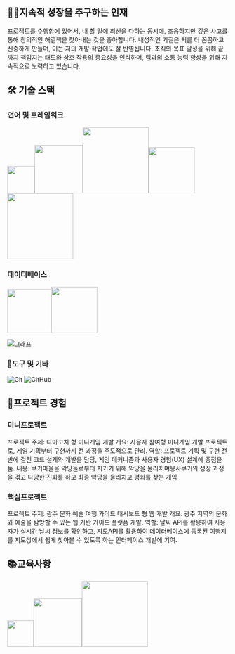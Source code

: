 ## 👨‍💻지속적 성장을 추구하는 인재
프로젝트를 수행함에 있어서, 내 할 일에 최선을 다하는 동시에, 조용하지만 깊은 사고를 통해 창의적인 해결책을 찾아내는 것을 좋아합니다. 
내성적인 기질은 저를 더 꼼꼼하고 신중하게 만들며, 이는 저의 개발 작업에도 잘 반영됩니다. 조직의 목표 달성을 위해 끝까지 책임지는 태도와 상호 작용의 중요성을 인식하며, 
팀과의 소통 능력 향상을 위해 지속적으로 노력하고 있습니다.

## 🛠 기술 스택


### 언어 및 프레임워크

<img src="https://img.shields.io/badge/-Java-%23ED8B00?style=flat-square&logo=java&logoColor=white" width="62"><img src="https://img.shields.io/badge/-Spring-%236DB33F?style=flat-square&logo=spring&logoColor=white" width="110"><img src="https://img.shields.io/badge/-JavaScript-%23F7DF1E?style=flat-square&logo=javascript&logoColor=black" width="150"><img src="https://img.shields.io/badge/-React-%2361DAFB?style=flat-square&logo=react&logoColor=white" width="105"><img src="https://img.shields.io/badge/-TypeScript-%233178C6?style=flat-square&logo=typescript&logoColor=white" width="150">



### 데이터베이스

<img src="https://img.shields.io/badge/-Oracle-%23F80000?style=flat-square&logo=oracle&logoColor=white" width="100"><img src="https://img.shields.io/badge/-MySQL-%234479A1?style=flat-square&logo=mysql&logoColor=white" width="105">


![그래프](https://github.com/kinghoon/read-me/assets/104185588/0a7bfcbe-8561-4259-8723-a0e44558fe7c)


### 📌도구 및 기타

![Git](https://img.shields.io/badge/-Git-%23F05032?style=flat-square&logo=git&logoColor=white)
![GitHub](https://img.shields.io/badge/-GitHub-%23181717?style=flat-square&logo=github&logoColor=white)


## 📃프로젝트 경험
### 미니프로젝트
프로젝트 주제: 다마고치 형 미니게임 개발 
개요: 사용자 참여형 미니게임 개발 프로젝트로, 게임 기획부터 구현까지 전 과정을 주도적으로 관리.
역할: 프로젝트 기획 및 구현 전반에 걸친 코드 설계와 개발을 담당, 게임 메커니즘과 사용자 경험(UX) 설계에 중점을 둠.
내용: 쿠키마을을 악당들로부터 지키기 위해 악당을 물리치며용사쿠키의 성장 과정을 겪고 다양한 진화를 하고 최종 악당을 물리치고 평화를 찾는 게임 
### 핵심프로젝트
프로젝트 주제: 광주 문화 예술 여행 가이드 대시보드 형 웹 개발
개요: 광주 지역의 문화와 예술을 탐방할 수 있는 웹 기반 가이드 플랫폼 개발.
역할: 날씨 API를 활용하여 사용자가 실시간 날씨 정보를 확인하고, 지도API를 활용하여 데이터베이스에 등록된 여행지를 지도상에서 쉽게 찾아볼 수 있도록 하는 인터페이스 개발에 기여.



## 📚교육사항

<img src="https://img.shields.io/badge/-Java-%23ED8B00?style=flat-square&logo=java&logoColor=white" width="60"><img src="https://img.shields.io/badge/-Spring-%236DB33F?style=flat-square&logo=spring&logoColor=white" width="110"><img src="https://img.shields.io/badge/-JavaScript-%23F7DF1E?style=flat-square&logo=javascript&logoColor=black" width="150">







